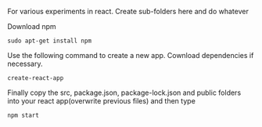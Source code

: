 For various experiments in react.
Create sub-folders here and do whatever

Download npm

<code>sudo apt-get install npm</code>

Use the following command to create a new app. Cownload dependencies if necessary.

<code>create-react-app</code>

Finally copy the src, package.json, package-lock.json and public folders into your react app(overwrite previous files) and then type

<code>npm start</code>
